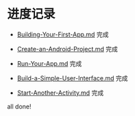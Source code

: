 



# 进度记录
- [Building-Your-First-App.md](Building-Your-First-App.md) 完成

- [Create-an-Android-Project.md](Create-an-Android-Project.md) 完成

- [Run-Your-App.md](Run-Your-App.md) 完成

- [Build-a-Simple-User-Interface.md](Build-a-Simple-User-Interface.md) 完成

- [Start-Another-Activity.md](Start-Another-Activity.md) 完成

all done!

